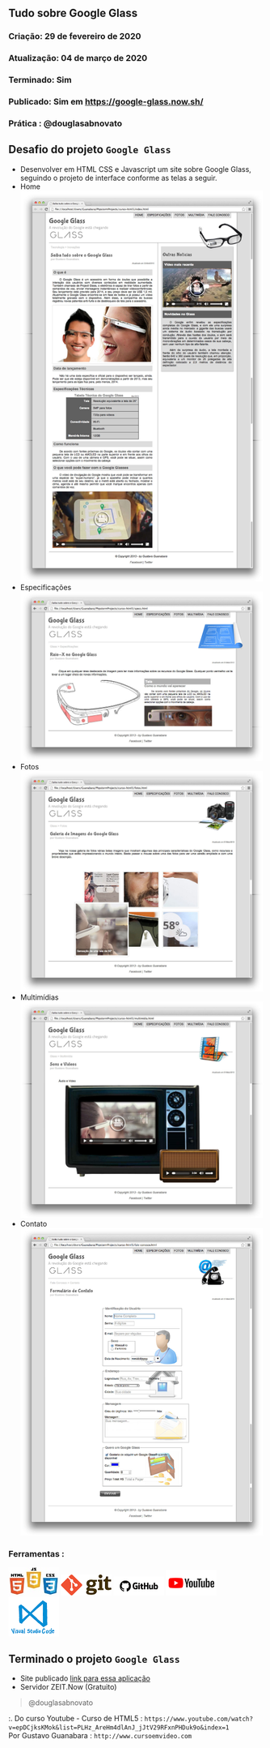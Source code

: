 ## Tudo sobre Google Glass

### Criação: 29 de fevereiro de 2020
### Atualização: 04 de março de 2020
### Terminado: Sim 
### Publicado: Sim em https://google-glass.now.sh/
### Prática : @douglasabnovato

## Desafio do projeto `Google Glass`
- Desenvolver em HTML CSS e Javascript um site sobre Google Glass, seguindo o projeto de interface conforme as telas a seguir.
- Home<br/>![Google Glass](/_interface/01-index.jpg)<br/>
- Especificações<br/>![Google Glass](/_interface/02-specs.jpg)<br/>
- Fotos<br/>![Google Glass](/_interface/03-fotos.jpg)<br/>
- Multimídias<br/>![Google Glass](/_interface/04-multimidia.jpg)<br/>
- Contato<br/>![Google Glass](/_interface/05-fale-conosco.jpg)<br/>

### Ferramentas : 
![HTML/CSS/Javascript](/images/logo-html-css-js.jpeg)
![Git](/images/logo-git.png)
![Github](/images/logo-github.png)
![Youtube](/images/logo-youtube.png)
![VSCode](/images/logo-VSCode.png)

## Terminado o projeto `Google Glass`
- Site publicado [link para essa aplicação](https://google-glass.now.sh/)
- Servidor ZEIT.Now (Gratuito)

>@douglasabnovato

:. Do curso Youtube - Curso de HTML5 : `https://www.youtube.com/watch?v=epDCjksKMok&list=PLHz_AreHm4dlAnJ_jJtV29RFxnPHDuk9o&index=1`</br>
Por Gustavo Guanabara :  `http://www.cursoemvideo.com`